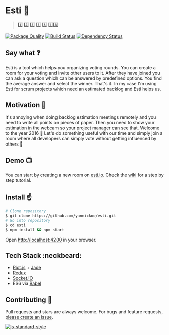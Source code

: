 # Esti :man_with_gua_pi_mao:

> :one: :two: :three: :five: :eight: :one::three:

[![Package Quality](http://npm.packagequality.com/shield/esti.svg)](http://packagequality.com/#?package=esti)
[![Build Status](https://travis-ci.com/yannickoo/esti.svg?token=AQvqkBySs8piYANqsjMP&branch=master)](https://travis-ci.com/yannickoo/esti)
[![Dependency Status](https://david-dm.org/yannickoo/esti.svg)](https://david-dm.org/yannickoo/esti)

## Say what :question:

Esti is a tool which helps you organizing voting rounds. You can create a room for your voting and invite other users to it. After they have joined you can ask a question which can be answered by predefined options. You find the average answer and select the winner. That's it. In my case I'm using Esti for scrum projects which need an estimated backlog and Esti helps us.

## Motivation :battery:

It's annoying when doing backlog estimation meetings remotely and you need to write all points on pieces of paper. Then you need to show your estimation in the webcam so your project manager can see that. Welcome to the year 2016 :tada: Let's do something useful with our time and simply join a room where all developers can simply vote without getting influenced by others :hatching_chick:

## Demo :tv:

You can start by creating a new room on [esti.io](https://esti.io). Check the [wiki](https://github.com/yannickoo/esti/wiki) for a step by step tutorial.

## Install :point_up:

```sh
# Clone repository
$ git clone https://github.com/yannickoo/esti.git
# Go into repository
$ cd esti
$ npm install && npm start
```

Open [http://localhost:4200](http://localhost:4200) in your browser.

## Tech Stack :neckbeard:

* [Riot.js](http://riotjs.com) + [Jade](http://jade-lang.com/)
* [Redux](http://redux.js.org)
* [Socket.IO](http://socket.io)
* ES6 via [Babel](https://babeljs.io)

## Contributing :hammer:

Pull requests and stars are always welcome. For bugs and feature requests, [please create an issue](https://github.com/yannickoo/esti/issues/new).

[![js-standard-style](https://cdn.rawgit.com/feross/standard/master/badge.svg)](https://github.com/feross/standard)
